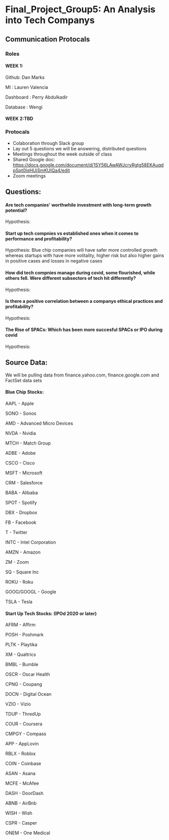# Final_Project_Group5: An Analysis into Tech Companys  

## Communication Protocals 
### Roles
#### WEEK 1:

Github: Dan Marks

MI : Lauren Valencia

Dashboard : Perry Abdulkadir

Database : Wengi 

#### WEEK 2:TBD

### Protocals
- Colaboration through Slack group
- Lay out 5 questions we will be answering, distributed questions
- Meetings throughout the week outside of class
- Shared Google doc: https://docs.google.com/document/d/1SY56LAwAWJcryRgtg58EKAuqdpSpt0IqHUjSmKUIQa4/edit
- Zoom meetings


## Questions:

#### Are tech companies' worthwhile investment with long-term growth potential?

Hypothesis: 

#### Start up tech compnies vs established ones when it comes to performance and profitability?

Hypothesis: Blue chip companies will have safer more controlled growth whereas startups with have more volitality, higher risk but also higher gains in positive cases and losses in negative cases 

#### How did tech compnies manage during covid, some flourished, while others fell. Were different subsectors of tech hit differently?

Hypothesis: 

#### Is there a positive correlation between a companys ethical practices and profitability?

Hypothesis: 

#### The Rise of SPACs: Which has been more succesful SPACs or IPO during covid

Hypothesis: 


## Source Data: 
We will be pulling data from finance.yahoo.com, finance.google.com and FactSet data sets

#### Blue Chip Stocks:
AAPL - Apple

SONO - Sonos

AMD - Advanced Micro Devices

NVDA - Nvidia

MTCH - Match Group

ADBE - Adobe

CSCO - Cisco

MSFT - Microsoft

CRM - Salesforce

BABA - Alibaba

SPOT - Spotify

DBX - Dropbox

FB - Facebook

T - Twitter

INTC - Intel Corporation

AMZN - Amazon

ZM - Zoom

SQ - Square Inc

ROKU - Roku

GOOG/GOOGL - Google

TSLA - Tesla



#### Start Up Tech Stocks: (IPOd 2020 or later)
AFRM - Affirm

POSH - Poshmark

PLTK - Playtika

XM - Qualtrics

BMBL - Bumble

OSCR - Oscar Health

CPNG - Coupang

DOCN - Digital Ocean

VZIO - Vizio

TDUP - ThredUp

COUR - Coursera

CMPGY - Compass

APP - AppLovin

RBLX - Roblox

COIN - Coinbase

ASAN - Asana

MCFE - McAfee

DASH - DoorDash

ABNB - AirBnb

WISH - Wish

CSPR - Casper

ONEM - One Medical
